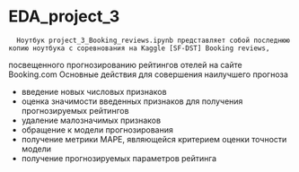 # EDA_project_3

      Ноутбук project_3_Booking_reviews.ipynb представляет собой последнюю копию ноутбука с соревнования на Kaggle [SF-DST] Booking reviews,
  посвещенного прогнозированию рейтингов отелей на сайте Booking.com
  Основные действия для совершения наилучшего прогноза
  -   введение новых числовых признаков
  -   оценка значимости введенных признаков для получения прогнозируемых рейтингов
  -   удаление малозначимых признаков
  -   обращение к модели прогнозирования
  -   получение метрики MAPE, являющейся критерием оценки точности модели
  -   получение прогнозируемых параметров рейтинга

